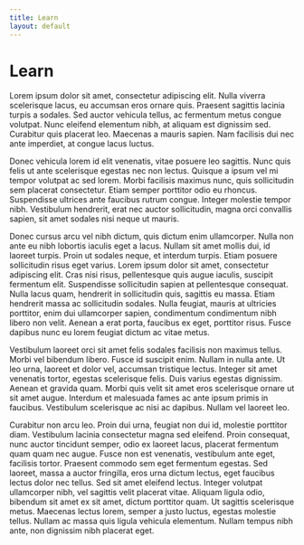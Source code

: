 ```yaml
---
title: Learn
layout: default
---
```


# Learn

Lorem ipsum dolor sit amet, consectetur adipiscing elit. Nulla viverra scelerisque lacus, eu accumsan eros ornare quis. Praesent sagittis lacinia turpis a sodales. Sed auctor vehicula tellus, ac fermentum metus congue volutpat. Nunc eleifend elementum nibh, at aliquam est dignissim sed. Curabitur quis placerat leo. Maecenas a mauris sapien. Nam facilisis dui nec ante imperdiet, at congue lacus luctus.

Donec vehicula lorem id elit venenatis, vitae posuere leo sagittis. Nunc quis felis ut ante scelerisque egestas nec non lectus. Quisque a ipsum vel mi tempor volutpat ac sed lorem. Morbi facilisis maximus nunc, quis sollicitudin sem placerat consectetur. Etiam semper porttitor odio eu rhoncus. Suspendisse ultrices ante faucibus rutrum congue. Integer molestie tempor nibh. Vestibulum hendrerit, erat nec auctor sollicitudin, magna orci convallis sapien, sit amet sodales nisi neque ut mauris.

Donec cursus arcu vel nibh dictum, quis dictum enim ullamcorper. Nulla non ante eu nibh lobortis iaculis eget a lacus. Nullam sit amet mollis dui, id laoreet turpis. Proin ut sodales neque, et interdum turpis. Etiam posuere sollicitudin risus eget varius. Lorem ipsum dolor sit amet, consectetur adipiscing elit. Cras nisi risus, pellentesque quis augue iaculis, suscipit fermentum elit. Suspendisse sollicitudin sapien at pellentesque consequat. Nulla lacus quam, hendrerit in sollicitudin quis, sagittis eu massa. Etiam hendrerit massa ac sollicitudin sodales. Nulla feugiat, mauris at ultricies porttitor, enim dui ullamcorper sapien, condimentum condimentum nibh libero non velit. Aenean a erat porta, faucibus ex eget, porttitor risus. Fusce dapibus nunc eu lorem feugiat dictum ac vitae metus.

Vestibulum laoreet orci sit amet felis sodales facilisis non maximus tellus. Morbi vel bibendum libero. Fusce id suscipit enim. Nullam in nulla ante. Ut leo urna, laoreet et dolor vel, accumsan tristique lectus. Integer sit amet venenatis tortor, egestas scelerisque felis. Duis varius egestas dignissim. Aenean et gravida quam. Morbi quis velit sit amet eros scelerisque ornare ut sit amet augue. Interdum et malesuada fames ac ante ipsum primis in faucibus. Vestibulum scelerisque ac nisi ac dapibus. Nullam vel laoreet leo.

Curabitur non arcu leo. Proin dui urna, feugiat non dui id, molestie porttitor diam. Vestibulum lacinia consectetur magna sed eleifend. Proin consequat, nunc auctor tincidunt semper, odio ex laoreet lacus, placerat fermentum quam quam nec augue. Fusce non est venenatis, vestibulum ante eget, facilisis tortor. Praesent commodo sem eget fermentum egestas. Sed laoreet, massa a auctor fringilla, eros urna dictum lectus, eget faucibus lectus dolor nec tellus. Sed sit amet eleifend lectus. Integer volutpat ullamcorper nibh, vel sagittis velit placerat vitae. Aliquam ligula odio, bibendum sit amet ex sit amet, dictum porttitor quam. Ut sagittis scelerisque metus. Maecenas lectus lorem, semper a justo luctus, egestas molestie tellus. Nullam ac massa quis ligula vehicula elementum. Nullam tempus nibh ante, non dignissim nibh placerat eget.
